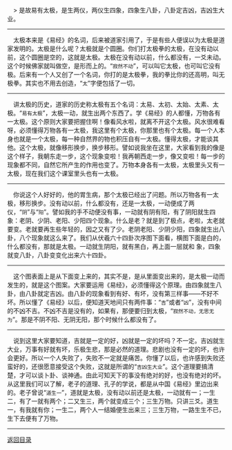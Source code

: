 &emsp;> 是故易有太极，是生两仪，两仪生四象，四象生八卦，八卦定吉凶，吉凶生大业。
___
&emsp;太极本来是《易经》的名词，后来被道家引用了，于是有些人便误以为太极是道家发明的。太极是什么呢？太极就是个圆圈。你们打太极拳的太极，在没有动以前，这个圆圈是空的，这就是太极。太极在没有动以前，什么都没有，一爻未动。这个时候佛家就叫做空，是形而上的。“``寂然不动``”，可以叫它太极，也可叫它没有极。后来有一个人又创了一个名词，你打的是太极拳，我的拳比你的还高明，叫无极拳。其实也不用去创造，“``太``”字便包括了一切。
___
&emsp;讲太极的历史，道家的历史称太极有五个名词：太易、太初、太始、太素、太极。“``易有太极``”，太极一动，就生出两个东西了。学《易经》的人都懂，万物各有一太极。这个原则大家要把握住啊！像看风水啦，就离不开这个太极。风水很难看呀，必须懂得万物各有一太极，我这里有个太极，你那里也有个太极。每一个人本身也就是一个太极，每一种自然界的物也积压自有一太极。懂得太极，才能谈其他。这个太极，就像移形换步，换步移形。譬如说我坐在这里，大家看到我的像是这个样子，我朝东走一步，这个现象变啦！我再朝西走一步，像又变啦！每一步的现象都不同，自然它所产生的作用也变了。万物本身各有一太极，太极里头又有一太极，现在我们这个课室里头也有一太极。
___
&emsp;你说这个人好好的，他的胃生病，那个太极已经出了问题。所以万物各有一太极，移形换步。没有动以前，什么都没有，还是一太极，一动便成了两仪，“``阴``”与“``阳``”。譬如我的手不动便没有事，一动就有阴有阳，有了阴阳就生四象：老阴、少阴、老阳、少阳四个现象。什么是老？就是到了极点，老啦，太老就要变。老就要再生些年轻的，因之又有了少。老阴老阳、少阴少阳，四象就生出八卦，八个现象就这么来了。我们从伏羲六十四卦次序图下面看，横图下面是白的，什么都没有，那就是太极。一动就生阴阳，就有黑白，再上面一层就和 象，四象就变八卦，八卦变变化出来六十四卦。
___
&emsp;这个图表面上是从下面变上来的，其实不是，是从里面变出来的，是太极一动而发生的，就是这个图案。大家要运用《易经》，必须懂得这个原理。由四象就生八卦，由八卦就定吉凶。由八卦的现象看到有好、有坏，没有第三样事——不好不坏。所以懂了《易经》以后，便知道天地间只有两件事：“``吉``”或者“``凶``”，没有中间的不凶不吉。不凶不吉是没有的，如果有，那便要归到太极，“``寂然不动，无思无为``”。那是不阴不阳、无阴无阳，那个时候什么都没有了。
___
&emsp;说到这里大家要知道，吉就是一定的好，凶就是一定的坏吗？不一定。吉凶就生大业，万事有好就有坏，乐极生悲，那是必然的道理。悲剧也没有一定的坏，也许会更好。所以一个人失败了，失败不一定就是痛苦。你懂了以后，也许感到失败还蛮好的，还很愿意接受这个失败，这就是所谓的“``吉凶生大业``”。这个道理要搞清楚，才可以谈卜卦、谈神通。由此可知天下的事没有绝对的好，也没有绝对的坏。从这里我们可以了解，老子的道理、孔子的学说，都是从中国《易经》里边出来的。老子曾说“``道生一``”，道就是太极，没有动以前还是太极，一动就有一；一生二，有了一就有两个；二又生三，两个就变成三个；三生万物。只讲三爻。道生一，有我就有你；一生二，两个人一结婚便生出来三；三生万物，一路生生不已，生下去便有了万物。
___
[返回目录](../../master/README.md#目录)